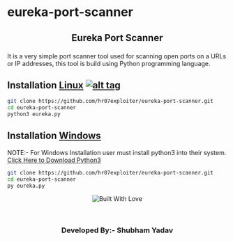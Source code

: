 # eureka-port-scanner
##   <p align="center">Eureka Port Scanner
  </p>


It is a very simple port scanner tool used for scanning open ports on a URLs or IP addresses, this tool is build using Python programming language.


## Installation [Linux](https://wikipedia.org/wiki/Linux) [![alt tag](http://icons.iconarchive.com/icons/dakirby309/simply-styled/32/OS-Linux-icon.png)](https://fr.wikipedia.org/wiki/Linux)

```bash
git clone https://github.com/hr07exploiter/eureka-port-scanner.git
cd eureka-port-scanner
python3 eureka.py
```



## Installation [Windows](https://en.wikipedia.org/wiki/Microsoft_Windows)

NOTE:- For Windows Installation user must install python3 into their system. [Click Here to Download Python3](https://www.python.org/downloads/)

```bash
git clone https://github.com/hr07exploiter/eureka-port-scanner.git
cd eureka-port-scanner
py eureka.py
```



<p align=center>
  <img title="Built With Love" src="https://forthebadge.com/images/badges/built-with-love.svg"></p>
  
  <br>
  
   ### <p align="center">Developed By:- Shubham Yadav </p>
